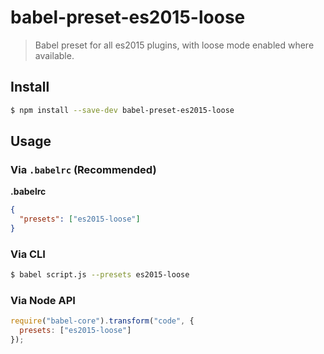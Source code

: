 # babel-preset-es2015-loose

> Babel preset for all es2015 plugins, with loose mode enabled where available.

## Install

```sh
$ npm install --save-dev babel-preset-es2015-loose
```

## Usage

### Via `.babelrc` (Recommended)

**.babelrc**

```json
{
  "presets": ["es2015-loose"]
}
```

### Via CLI

```sh
$ babel script.js --presets es2015-loose
```

### Via Node API

```javascript
require("babel-core").transform("code", {
  presets: ["es2015-loose"]
});
```
